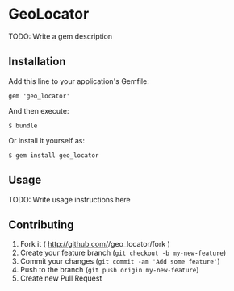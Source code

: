 # GeoLocator

TODO: Write a gem description

## Installation

Add this line to your application's Gemfile:

    gem 'geo_locator'

And then execute:

    $ bundle

Or install it yourself as:

    $ gem install geo_locator

## Usage

TODO: Write usage instructions here

## Contributing

1. Fork it ( http://github.com/<my-github-username>/geo_locator/fork )
2. Create your feature branch (`git checkout -b my-new-feature`)
3. Commit your changes (`git commit -am 'Add some feature'`)
4. Push to the branch (`git push origin my-new-feature`)
5. Create new Pull Request
